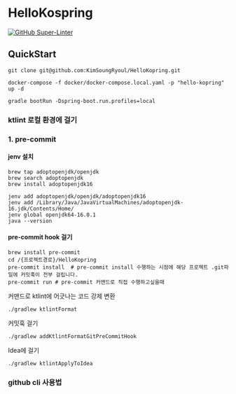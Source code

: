 # HelloKospring

[![GitHub Super-Linter](https://github.com/KimSoungRyoul/HelloKopring/actions/workflows/super_linter.yaml/badge.svg?branch=main)](https://github.com/marketplace/actions/super-linter)

## QuickStart

```shell
git clone git@github.com:KimSoungRyoul/HelloKopring.git
```

```shell
docker-compose -f docker/docker-compose.local.yaml -p "hello-kopring" up -d
```

```shell
gradle bootRun -Dspring-boot.run.profiles=local
```

### ktlint 로컬 환경에 걸기

### 1. pre-commit

#### jenv 설치
```shell
brew tap adoptopenjdk/openjdk
brew search adoptopenjdk
brew install adoptopenjdk16

jenv add adoptopenjdk/openjdk/adoptopenjdk16
jenv add /Library/Java/JavaVirtualMachines/adoptopenjdk-16.jdk/Contents/Home/
jenv global openjdk64-16.0.1
java --version
```
#### pre-commit hook 걸기

```shell
brew install pre-commit
cd /{프로젝트경로}/HelloKopring
pre-commit install  # pre-commit install 수행하는 시점에 해당 프로젝트 .git파일에 커밋훅이 전부 걸립니다.
pre-commit run # pre-commit 커맨드로 직접 수행하고싶을때
```




커맨드로 ktlint에 어긋나는 코드 강제 변환

```shell
./gradlew ktlintFormat
```

커밋훅 걸기

```shell
./gradlew addKtlintFormatGitPreCommitHook
```

Idea에 걸기

```shell
./gradlew ktlintApplyToIdea
```



### github cli 사용법
